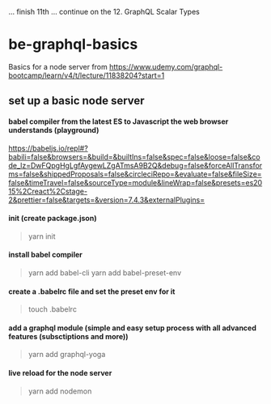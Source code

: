 ... finish 11th
... continue on the 12. GraphQL Scalar Types

# be-graphql-basics
Basics for a node server from https://www.udemy.com/graphql-bootcamp/learn/v4/t/lecture/11838204?start=1

## set up a basic node server
#### babel compiler from the latest ES to Javascript the web browser understands (playground)
https://babeljs.io/repl#?babili=false&browsers=&build=&builtIns=false&spec=false&loose=false&code_lz=DwFQpgHgLgfAygewLZgATmsA9B2Q&debug=false&forceAllTransforms=false&shippedProposals=false&circleciRepo=&evaluate=false&fileSize=false&timeTravel=false&sourceType=module&lineWrap=false&presets=es2015%2Creact%2Cstage-2&prettier=false&targets=&version=7.4.3&externalPlugins=

#### init (create package.json)
> yarn init

#### install babel compiler
> yarn add babel-cli
> yarn add babel-preset-env

#### create a .babelrc file and set the preset env for it
> touch .babelrc

#### add a graphql module (simple and easy setup process with all advanced features (subsctiptions and more))
> yarn add graphql-yoga

#### live reload for the node server
> yarn add nodemon


